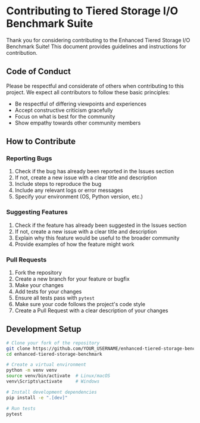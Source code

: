 # Contributing to Tiered Storage I/O Benchmark Suite

Thank you for considering contributing to the Enhanced Tiered Storage I/O Benchmark Suite! This document provides guidelines and instructions for contribution.

## Code of Conduct

Please be respectful and considerate of others when contributing to this project. We expect all contributors to follow these basic principles:

- Be respectful of differing viewpoints and experiences
- Accept constructive criticism gracefully
- Focus on what is best for the community
- Show empathy towards other community members

## How to Contribute

### Reporting Bugs

1. Check if the bug has already been reported in the Issues section
2. If not, create a new issue with a clear title and description
3. Include steps to reproduce the bug
4. Include any relevant logs or error messages
5. Specify your environment (OS, Python version, etc.)

### Suggesting Features

1. Check if the feature has already been suggested in the Issues section
2. If not, create a new issue with a clear title and description
3. Explain why this feature would be useful to the broader community
4. Provide examples of how the feature might work

### Pull Requests

1. Fork the repository
2. Create a new branch for your feature or bugfix
3. Make your changes
4. Add tests for your changes
5. Ensure all tests pass with `pytest`
6. Make sure your code follows the project's code style
7. Create a Pull Request with a clear description of your changes

## Development Setup

```bash
# Clone your fork of the repository
git clone https://github.com/YOUR_USERNAME/enhanced-tiered-storage-benchmark.git
cd enhanced-tiered-storage-benchmark

# Create a virtual environment
python -m venv venv
source venv/bin/activate  # Linux/macOS
venv\Scripts\activate     # Windows

# Install development dependencies
pip install -e ".[dev]"

# Run tests
pytest
